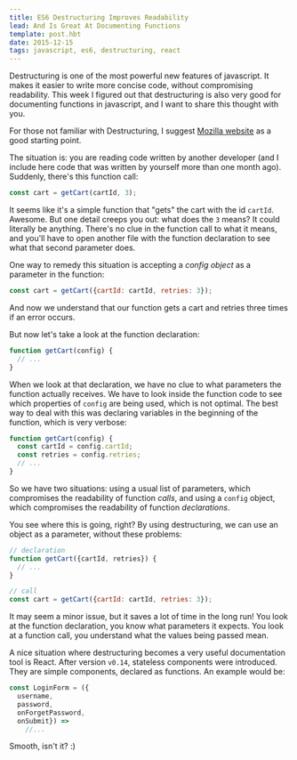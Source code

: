 ```yaml
---
title: ES6 Destructuring Improves Readability
lead: And Is Great At Documenting Functions
template: post.hbt
date: 2015-12-15
tags: javascript, es6, destructuring, react
---
```


Destructuring is one of the most powerful new features of javascript. It makes it easier to write more concise code, without compromising readability. This week I figured out that destructuring is also very good for documenting functions in javascript, and I want to share this thought with you.

For those not familiar with Destructuring, I suggest [Mozilla website](https://developer.mozilla.org/en-US/docs/Web/JavaScript/Reference/Operators/Destructuring_assignment) as a good starting point.

The situation is: you are reading code written by another developer (and I include here code that was written by yourself more than one month ago). Suddenly, there's this function call:

```js
const cart = getCart(cartId, 3);
```

It seems like it's a simple function that "gets" the cart with the id `cartId`. Awesome. But one detail creeps you out: what does the `3` means? It could literally be anything. There's no clue in the function call to what it means, and you'll have to open another file with the function declaration to see what that second parameter does.

One way to remedy this situation is accepting a *config object* as a parameter in the function:

```js
const cart = getCart({cartId: cartId, retries: 3});
```

And now we understand that our function gets a cart and retries three times if an error occurs.

But now let's take a look at the function declaration:

```js
function getCart(config) {
  // ...
}
```

When we look at that declaration, we have no clue to what parameters the function actually receives. We have to look inside the function code to see which properties of `config` are being used, which is not optimal. The best way to deal with this was declaring variables in the beginning of the function, which is very verbose:

```js
function getCart(config) {
  const cartId = config.cartId;
  const retries = config.retries;
  // ...
}
```

So we have two situations: using a usual list of parameters, which compromises the readability of function *calls*, and using a `config` object, which compromises the readability of function *declarations*.

You see where this is going, right? By using destructuring, we can use an object as a parameter, without these problems:

```js
// declaration
function getCart({cartId, retries}) {
  // ...
}

// call
const cart = getCart({cartId: cartId, retries: 3});
```

It may seem a minor issue, but it saves a lot of time in the long run! You look at the function declaration, you know what parameters it expects. You look at a function call, you understand what the values being passed mean.

A nice situation where destructuring becomes a very useful documentation tool is React. After version `v0.14`, stateless components were introduced. They are simple components, declared as functions. An example would be:

```js
const LoginForm = ({
  username,
  password,
  onForgetPassword,
  onSubmit}) =>
    //...
```

Smooth, isn't it? :)
